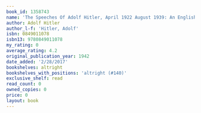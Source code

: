 ```yaml
---
book_id: 1358743
name: 'The Speeches Of Adolf Hitler, April 1922 August 1939: An English Translation Of Representative Passages'
author: Adolf Hitler
author_l-f: 'Hitler, Adolf'
isbn: 0849011078
isbn13: 9780849011078
my_rating: 0
average_rating: 4.2
original_publication_year: 1942
date_added: '2/28/2017'
bookshelves: altright
bookshelves_with_positions: 'altright (#140)'
exclusive_shelf: read
read_count: 0
owned_copies: 0
price: 0
layout: book
---
```

